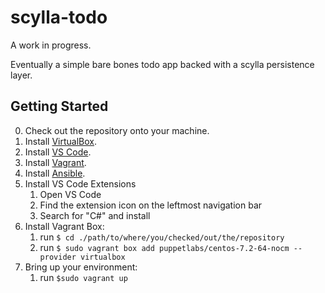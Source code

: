 # scylla-todo
A work in progress. 

Eventually a simple bare bones todo app backed with a scylla persistence layer.

## Getting Started

0. Check out the repository onto your machine.
1. Install [VirtualBox]().
2. Install [VS Code]().
3. Install [Vagrant]().
4. Install [Ansible]().
5. Install VS Code Extensions
    1. Open VS Code
    2. Find the extension icon on the leftmost navigation bar
    3. Search for "C#" and install
6. Install Vagrant Box: 
    1. run `$ cd ./path/to/where/you/checked/out/the/repository`
    2. run `$ sudo vagrant box add puppetlabs/centos-7.2-64-nocm --provider virtualbox`
7. Bring up your environment: 
    1. run `$sudo vagrant up`


